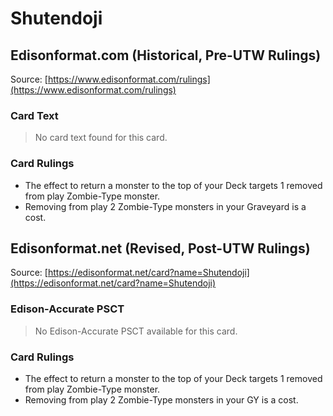 # Shutendoji

## Edisonformat.com (Historical, Pre-UTW Rulings)

Source: [https://www.edisonformat.com/rulings](https://www.edisonformat.com/rulings)

### Card Text

> No card text found for this card.

### Card Rulings

*   The effect to return a monster to the top of your Deck targets 1 removed from play Zombie-Type monster.
*   Removing from play 2 Zombie-Type monsters in your Graveyard is a cost.

## Edisonformat.net (Revised, Post-UTW Rulings)

Source: [https://edisonformat.net/card?name=Shutendoji](https://edisonformat.net/card?name=Shutendoji)

### Edison-Accurate PSCT

> No Edison-Accurate PSCT available for this card.

### Card Rulings

*   The effect to return a monster to the top of your Deck targets 1 removed from play Zombie-Type monster.
*   Removing from play 2 Zombie-Type monsters in your GY is a cost.
            